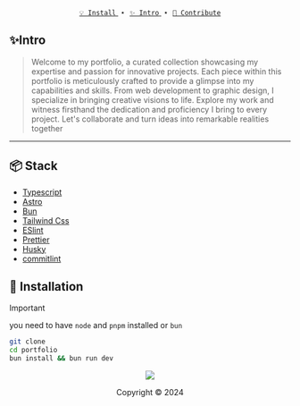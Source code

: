 <div align="center">
      <a href="https://github.com/100opps/portfolio#-install">
        <code>💡 Install</code>
    </a>
    <span>&nbsp;⋆&nbsp;</span>
    <a href="https://github.com/100opps/portfolio#-intro">
        <code>✨ Intro</code>
    </a>
    <span>&nbsp;⋆&nbsp;</span>
      <a href="https://github.com/100opps/Portfolio/blob/main/README.md">
        <code>👥 Contribute</code>
    </a>
</div>

## ✨Intro
> Welcome to my portfolio, a curated collection showcasing my expertise and passion for innovative projects. Each piece within this portfolio is meticulously crafted to provide a glimpse into my capabilities and skills. From web development to graphic design, I specialize in bringing creative visions to life. Explore my work and witness firsthand the dedication and proficiency I bring to every project. Let's collaborate and turn ideas into remarkable realities together
<hr/>

## 📦️ Stack
- [Typescript](https://www.typescriptlang.org/)
- [Astro](https://astro.build/)
- [Bun](https://bun.sh/)
- [Tailwind Css](https://tailwindcss.com/)
- [ESlint](https://eslint.org/)
- [Prettier](https://prettier.io/)
- [Husky](https://typicode.github.io/husky/)
- [commitlint](https://commitlint.js.org)

## 🔧 Installation

> [!important]
> you need to have `node` and `pnpm` installed or `bun`

```bash
git clone 
cd portfolio
bun install && bun run dev
```

<p align="center"><img src="https://raw.githubusercontent.com/catppuccin/catppuccin/main/assets/footers/gray0_ctp_on_line.svg?sanitize=true" /></p>
<p align="center">Copyright &copy; 2024</p>

